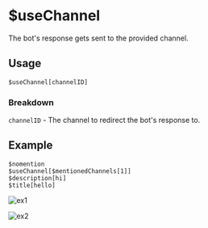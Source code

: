# $useChannel
The bot's response gets sent to the provided channel.

## Usage
```
$useChannel[channelID]
```

### Breakdown
`channelID` - The channel to redirect the bot's response to.

## Example
```
$nomention
$useChannel[$mentionedChannels[1]]
$description[hi]
$title[hello]
```

![ex1](https://user-images.githubusercontent.com/69215413/125665386-b0458227-97d7-4aaa-9ca8-b1d869245bce.png)

![ex2](https://user-images.githubusercontent.com/69215413/125665365-ade65a36-0c1e-4e1c-a5c5-ad9929f769bc.png)
